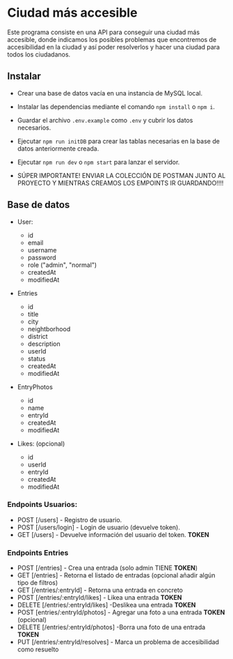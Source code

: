 # Ciudad más accesible

Este programa consiste en una API para conseguir una ciudad más accesible, donde indicamos los posibles problemas que encontremos de accesibilidad en la ciudad y así poder resolverlos y hacer una ciudad para todos los ciudadanos.

## Instalar

- Crear una base de datos vacía en una instancia de MySQL local.

- Instalar las dependencias mediante el comando `npm install` o `npm i`.

- Guardar el archivo `.env.example` como `.env` y cubrir los datos necesarios.

- Ejecutar `npm run initDB` para crear las tablas necesarias en la base de datos anteriormente creada.

- Ejecutar `npm run dev` o `npm start` para lanzar el servidor.

- SÚPER IMPORTANTE! ENVIAR LA COLECCIÓN DE POSTMAN JUNTO AL PROYECTO Y MIENTRAS CREAMOS LOS EMPOINTS IR GUARDANDO!!!!

## Base de datos

- User:

  - id
  - email
  - username
  - password
  - role ("admin", "normal")
  - createdAt
  - modifiedAt

- Entries

  - id
  - title
  - city
  - neightborhood
  - district
  - description
  - userId
  - status
  - createdAt
  - modifiedAt

- EntryPhotos

  - id
  - name 
  - entryId
  - createdAt
  - modifiedAt

- Likes: (opcional)

  - id
  - userId
  - entryId
  - createdAt
  - modifiedAt

### Endpoints Usuarios:

- POST [/users] - Registro de usuario.
- POST [/users/login] - Login de usuario (devuelve token). 
- GET [/users] - Devuelve información del usuario del token. **TOKEN** 

### Endpoints Entries

- POST [/entries] - Crea una entrada (solo admin TIENE **TOKEN**)
- GET [/entries] - Retorna el listado de entradas (opcional añadir algún tipo de filtros)
- GET [/entries/:entryId] - Retorna una entrada en concreto
- POST [/entries/:entryId/likes] - Likea una entrada **TOKEN**
- DELETE [/entries/:entryId/likes] -Deslikea una entrada **TOKEN**
- POST [entries/:entryId/photos] - Agregar una foto a una entrada **TOKEN** (opcional)
- DELETE [/entries/:entryId/photos] -Borra una foto de una entrada **TOKEN**
- PUT [/entries/:entryId/resolves] - Marca un problema de accesibilidad como resuelto

